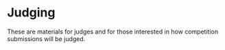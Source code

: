 # Judging

These are materials for judges and for those interested in how competition
submissions will be judged.
